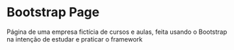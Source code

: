 # Bootstrap Page

Página de uma empresa fictícia de cursos e aulas, feita usando o Bootstrap na intenção de estudar e praticar o framework 
